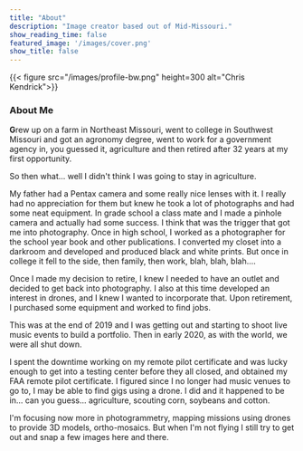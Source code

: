 ```yaml
---
title: "About"
description: "Image creator based out of Mid-Missouri."
show_reading_time: false
featured_image: '/images/cover.png'
show_title: false
---
```


{{< figure src="/images/profile-bw.png" height=300 alt="Chris Kendrick">}}

### About Me

**G**rew up on a farm in Northeast Missouri, went to college in Southwest Missouri and got an agronomy degree, went to work for a government agency in, you guessed it, agriculture and then retired after 32 years at my first opportunity.

So then what... well I didn't think I was going to stay in agriculture.

My father had a Pentax camera and some really nice lenses with it. I really had no appreciation for them but knew he took a lot of photographs and had some neat equipment. In grade school a class mate and I made a pinhole camera and actually had some success. I think that was the trigger that got me into photography. Once in high school, I worked as a photographer for the school year book and other publications. I converted my closet into a darkroom and developed and produced black and white prints. But once in college it fell to the side, then family, then work, blah, blah, blah....

Once I made my decision to retire, I knew I needed to have an outlet and decided to get back into photography. I also at this time developed an interest in drones, and I knew I wanted to incorporate that. Upon retirement, I purchased some equipment and worked to find jobs.

This was at the end of 2019 and I was getting out and starting to shoot live music events to build a portfolio. Then in early 2020, as with the world, we were all shut down.

I spent the downtime working on my remote pilot certificate and was lucky enough to get into a testing center before they all closed, and obtained my FAA remote pilot certificate. I figured since I no longer had music venues to go to, I may be able to find gigs using a drone. I did and it happened to be in... can you guess... agriculture, scouting corn, soybeans and cotton. 

I'm focusing now more in photogrammetry, mapping missions using drones to provide 3D models, ortho-mosaics. But when I'm not flying I still try to get out and snap a few images here and there.
